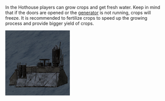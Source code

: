 In the Hothouse players can grow crops and get fresh water. Keep in mind that if the doors are opened or the [generator](generator.md) is not running, crops will freeze. It is recommended to fertilize crops to speed up the growing process and provide bigger yield of crops. 

![](../assets/images/hothouse.png)